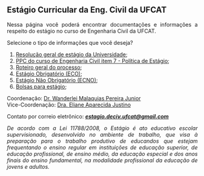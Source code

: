 ## Estágio Curricular da Eng. Civil da UFCAT

<p align="justify">Nessa página você poderá encontrar documentações e informações a respeito do estágio no curso de Engenharia Civil da UFCAT.</p> 

Selecione o tipo de informações que você deseja?

1. [Resolução geral de estágio da Universidade](https://files.cercomp.ufg.br/weby/up/579/o/Resolucao_CEPEC_2017_1557R.pdf);
2. [PPC do curso de Engenharia Civil item 7 - Política de Estágio](https://files.cercomp.ufg.br/weby/up/620/o/ppc.pdf);
3. [Roteiro geral do processo](https://wmpjrufg.github.io/ESTAGIO-CIVIL-UFCAT/AGENTE.html);
4. [Estágio Obrigatório (ECO)](https://wmpjrufg.github.io/ESTAGIO-CIVIL-UFCAT/ECO.html);
5. [Estágio Não Obrigatório (ECNO)](https://wmpjrufg.github.io/ESTAGIO-CIVIL-UFCAT/ECNO.html);
6. [Bolsas para estágio](https://wmpjrufg.github.io/ESTAGIO-CIVIL-UFCAT/BOLSA.html);

Coordenação: [Dr. Wanderlei Malaquias Pereira Junior](http://lattes.cnpq.br/2268506213083114)  
Vice-Coordenação: [Dra. Eliane Aparecida Justino](http://lattes.cnpq.br/6366855147494701)  

Contato por correio eletrônico: _**estagio.deciv.ufcat@gmail.com**_

<p align="justify"><i>De acordo com a Lei 11788/2008, o Estágio é ato educativo escolar supervisionado, desenvolvido no ambiente de trabalho, que visa à preparação para o trabalho produtivo de educandos que estejam frequentando o ensino regular em instituições de educação superior, de educação profissional, de ensino médio, da educação especial e dos anos finais do ensino fundamental, na modalidade profissional da educação de jovens e adultos.</i></p>


